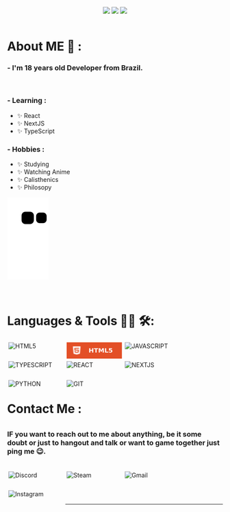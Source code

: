<p align="center">
  <img height="50%" width="auto" src ="https://github-readme-stats.vercel.app/api?username=jhonsmith0&show_icons=true&count_private=true&theme=darcula&hide_border=true&hide=issues,contribs&bg_color=00000000">
  <img height="50%" width="auto" src ="https://github-readme-stats.vercel.app/api/top-langs/?username=jhonsmith0&layout=compact&hide_border=true&theme=darcula&bg_color=00000000&langs_count=6&hide=jupyter%20notebook,tex,css,php">
  <img src ="https://github-readme-streak-stats.herokuapp.com?user=jhonsmith0&theme=darcula&hide_border=true&background=FFFFFF00">
  <br>
  <br>
</p>

# About ME 💬 :

### - I'm 18 years old Developer from Brazil.

<br>

### - Learning :

- ✨ React
- ✨ NextJS
- ✨ TypeScript

### - Hobbies :

- ✨ Studying
- ✨ Watching Anime
- ✨ Calisthenics
- ✨ Philosopy

<img src="https://raw.githubusercontent.com/rafaballerini/rafaballerini/output/github-contribution-grid-snake.svg" >

</br>
</br>
</br>

# Languages & Tools 👨‍💻 🛠:

<a href="#">
 <img align="left" style="margin: 3px;" alt="HTML5" width="130" height="38" src="https://img.shields.io/badge/HTML5-E34F26?style=for-the-badge&logo=html5&logoColor=white" />
</a>

<a href="#">
 <img align="left" style="margin: 3px;" alt="CSS" width="130" height="38" src="svg/css.svg" />
</a>
<a href="#">
 <img align="left" style="margin: 3px;" alt="JAVASCRIPT" width="130" height="38" src=" 	https://img.shields.io/badge/JavaScript-F7DF1E?style=for-the-badge&logo=javascript&logoColor=black" />
</a>
<a href="#">
 <img align="left" style="margin: 3px;" alt="TYPESCRIPT" width="130" height="38" src="https://img.shields.io/badge/TypeScript-007ACC?style=for-the-badge&logo=typescript&logoColor=white" />
</a>
<a href="#">
 <img align="left" style="margin: 3px;" alt="REACT" width="130" height="38" src=" 	https://img.shields.io/badge/React-20232A?style=for-the-badge&logo=react&logoColor=61DAFB" />
</a>
<a href="#">
 <img align="left" style="margin: 3px;" alt="NEXTJS" width="130" height="38" src=" 	 	https://img.shields.io/badge/Next-black?style=for-the-badge&logo=next.js&logoColor=white)" />
</a>
<a href="#">
 <img align="left" style="margin: 3px;" alt="PYTHON" width="130" height="38" src="https://img.shields.io/badge/python-3670A0?style=for-the-badge&logo=python&logoColor=ffdd54" />
</a>
<a href="#">
 <img align="left" style="margin: 3px;" alt="GIT" width="130" height="38" src="https://img.shields.io/badge/git-%23F05033.svg?style=for-the-badge&logo=git&logoColor=white" />
</a>

<br>
<br>
<br>
<br>
<br>
<br>

# Contact Me :

<p style="margin-bottom: 32px">

### IF you want to reach out to me about anything, be it some doubt or just to hangout and talk or want to game together just ping me 😉.

</p>

<br>

<a href="smith#6321">
 <img align="left" style="margin: 3px" alt="Discord" width="130" height="38" src="https://img.shields.io/badge/Discord-7289DA?style=for-the-badge&logo=discord&logoColor=white" />
</a>

<a href="https://steamcommunity.com/id/contamainjhon/">
 <img align="left" style="margin: 3px" alt="Steam" width="130" height="38" src=" 	https://img.shields.io/badge/Steam-000000?style=for-the-badge&logo=steam&logoColor=white" />
</a>
<a href="mailto:zamuplays@gmail.com">
 <img align="left" style="margin: 3px" alt="Gmail" width="130" height="38" src=" 	https://img.shields.io/badge/Gmail-D14836?style=for-the-badge&logo=gmail&logoColor=white" />
</a>

<a href="https://www.instagram.com/jhon.s007/">
 <img align="left" style="margin: 3px" alt="Instagram" width="130" height="38" src="https://img.shields.io/badge/Instagram-E4405F?style=for-the-badge&logo=instagram&logoColor=white" />
</a>
 </p>

</br>
</br>
</br>

---
